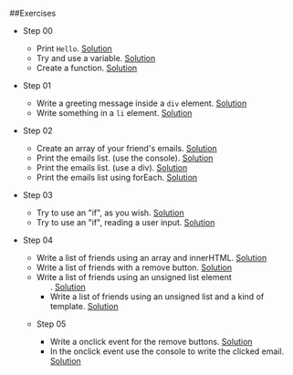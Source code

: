 ##Exercises

* Step 00
  * Print `Hello`. [Solution](http://codepen.io/daldosso/pen/PZdPRJ)
  * Try and use a variable. [Solution](http://codepen.io/daldosso/pen/RrYWJV/)
  * Create a function. [Solution](http://codepen.io/daldosso/pen/QyVGVv)

* Step 01
  * Write a greeting message inside a `div` element. [Solution](http://codepen.io/daldosso/pen/QyVmzV)
  * Write something in a `li` element. [Solution](http://codepen.io/daldosso/pen/jWedqO)
  
* Step 02
  * Create an array of your friend's emails. [Solution](http://codepen.io/daldosso/pen/OMBdRq)
  * Print the emails list. (use the console). [Solution](http://codepen.io/daldosso/pen/wMYNoL?editors=1111)
  * Print the emails list. (use a div). [Solution](http://codepen.io/daldosso/pen/VeEgPd?editors=1111)
  * Print the emails list using forEach. [Solution](http://codepen.io/daldosso/pen/EPdrWX?editors=1111)
  
* Step 03
  * Try to use an "if", as you wish.  [Solution](http://codepen.io/daldosso/pen/ZQNOYN?editors=0011)
  * Try to use an "if", reading a user input.  [Solution](http://codepen.io/daldosso/pen/gPJMPo?editors=1011)
  
* Step 04
  * Write a list of friends using an array and innerHTML. [Solution](http://codepen.io/daldosso/pen/obRdMa?editors=1010)
  * Write a list of friends with a remove button. [Solution](http://codepen.io/daldosso/pen/dGBqXZ?editors=0010)
  * Write a list of friends using an unsigned list element <ul>. [Solution](http://codepen.io/daldosso/pen/VeJEaR?editors=0010)
  * Write a list of friends using an unsigned list and a kind of template. [Solution](http://codepen.io/daldosso/pen/xZoyRa?editors=0010)

* Step 05
  * Write a onclick event for the remove buttons. [Solution](http://codepen.io/daldosso/pen/dGBqXZ?editors=0010)
  * In the onclick event use the console to write the clicked email.  [Solution](http://codepen.io/daldosso/pen/RrzYKJ?editors=0011)
  

